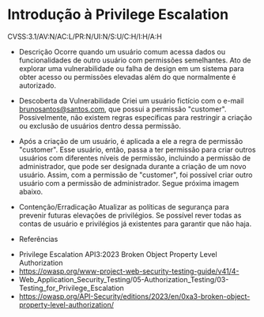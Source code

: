 # Introdução à Privilege Escalation

CVSS:3.1/AV:N/AC:L/PR:N/UI:N/S:U/C:H/I:H/A:H

* Descrição
Ocorre quando um usuário comum acessa dados ou funcionalidades de outro usuário com permissões semelhantes.
Ato de explorar uma vulnerabilidade ou falha de design em um sistema para obter acesso ou permissões elevadas
além do que normalmente é autorizado.

* Descoberta da Vulnerabilidade
Criei um usuário fictício com o e-mail brunosantos@santos.com, que possui a permissão "customer". Possivelmente,
não existem regras específicas para restringir a criação ou exclusão de usuários dentro dessa permissão.

* Após a criação de um usuário, é aplicada a ele a regra de permissão "customer". Esse usuário, então, passa a ter
permissão para criar outros usuários com diferentes níveis de permissão, incluindo a permissão de administrador,
que pode ser designada durante a criação de um novo usuário. Assim, com a permissão de "customer", foi possível
criar outro usuário com a permissão de administrador. Segue próxima imagem abaixo.

* Contenção/Erradicação
Atualizar as políticas de segurança para prevenir futuras elevações de privilégios. Se possível rever todas as contas
de usuário e privilégios já existentes para garantir que não haja.


* Referências
- Privilege Escalation API3:2023 Broken Object Property Level Authorization
- https://owasp.org/www-project-web-security-testing-guide/v41/4-
- Web_Application_Security_Testing/05-Authorization_Testing/03- Testing_for_Privilege_Escalation
- https://owasp.org/API-Security/editions/2023/en/0xa3-broken-object-property-level-authorization/